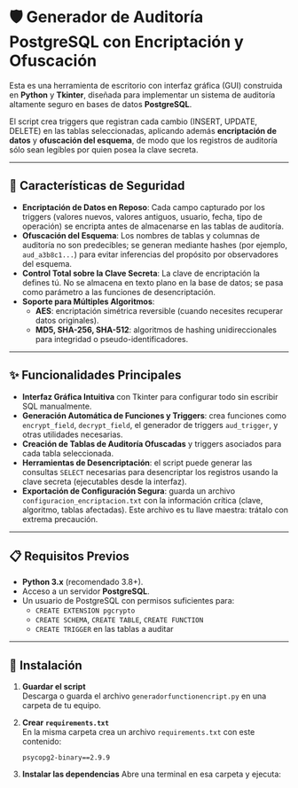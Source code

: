 # 🛡️ Generador de Auditoría PostgreSQL con Encriptación y Ofuscación

Esta es una herramienta de escritorio con interfaz gráfica (GUI) construida en **Python** y **Tkinter**, diseñada para implementar un sistema de auditoría altamente seguro en bases de datos **PostgreSQL**.

El script crea triggers que registran cada cambio (INSERT, UPDATE, DELETE) en las tablas seleccionadas, aplicando además **encriptación de datos** y **ofuscación del esquema**, de modo que los registros de auditoría sólo sean legibles por quien posea la clave secreta.

---

## 🔐 Características de Seguridad

- **Encriptación de Datos en Reposo**: Cada campo capturado por los triggers (valores nuevos, valores antiguos, usuario, fecha, tipo de operación) se encripta antes de almacenarse en las tablas de auditoría.
- **Ofuscación del Esquema**: Los nombres de tablas y columnas de auditoría no son predecibles; se generan mediante hashes (por ejemplo, `aud_a3b8c1...`) para evitar inferencias del propósito por observadores del esquema.
- **Control Total sobre la Clave Secreta**: La clave de encriptación la defines tú. No se almacena en texto plano en la base de datos; se pasa como parámetro a las funciones de desencriptación.
- **Soporte para Múltiples Algoritmos**:
  - **AES**: encriptación simétrica reversible (cuando necesites recuperar datos originales).
  - **MD5, SHA-256, SHA-512**: algoritmos de hashing unidireccionales para integridad o pseudo-identificadores.

---

## ✨ Funcionalidades Principales

- **Interfaz Gráfica Intuitiva** con Tkinter para configurar todo sin escribir SQL manualmente.
- **Generación Automática de Funciones y Triggers**: crea funciones como `encrypt_field`, `decrypt_field`, el generador de triggers `aud_trigger`, y otras utilidades necesarias.
- **Creación de Tablas de Auditoría Ofuscadas** y triggers asociados para cada tabla seleccionada.
- **Herramientas de Desencriptación**: el script puede generar las consultas `SELECT` necesarias para desencriptar los registros usando la clave secreta (ejecutables desde la interfaz).
- **Exportación de Configuración Segura**: guarda un archivo `configuracion_encriptacion.txt` con la información crítica (clave, algoritmo, tablas afectadas). Este archivo es tu llave maestra: trátalo con extrema precaución.

---

## 📋 Requisitos Previos

- **Python 3.x** (recomendado 3.8+).
- Acceso a un servidor **PostgreSQL**.
- Un usuario de PostgreSQL con permisos suficientes para:
  - `CREATE EXTENSION pgcrypto`
  - `CREATE SCHEMA`, `CREATE TABLE`, `CREATE FUNCTION`
  - `CREATE TRIGGER` en las tablas a auditar

---

## 🚀 Instalación

1. **Guardar el script**  
   Descarga o guarda el archivo `generadorfunctionencript.py` en una carpeta de tu equipo.

2. **Crear `requirements.txt`**  
   En la misma carpeta crea un archivo `requirements.txt` con este contenido:

   ```text
   psycopg2-binary==2.9.9
   ```
3. **Instalar las dependencias**
   Abre una terminal en esa carpeta y ejecuta:
   
